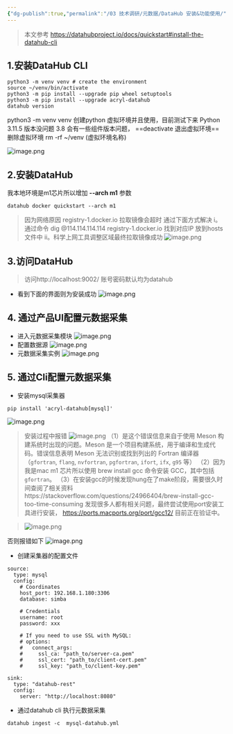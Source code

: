 ```yaml
---
{"dg-publish":true,"permalink":"/03 技术调研/元数据/DataHub 安装&功能使用/","noteIcon":"","created":"2024-01-08T15:19:18.714+08:00","updated":"2024-04-30T16:55:53.438+08:00"}
---
```


> 本文参考 https://datahubproject.io/docs/quickstart#install-the-datahub-cli
## 1.安装DataHub CLI
```
python3 -m venv venv # create the environment  
source ~/venv/bin/activate
python3 -m pip install --upgrade pip wheel setuptools  
python3 -m pip install --upgrade acryl-datahub  
datahub version
```
python3 -m venv venv 
	创建python 虚拟环境并且使用，目前测试下来 Python 3.11.5 版本没问题 3.8 会有一些组件版本问题，
==deactivate 退出虚拟环境==
删除虚拟环境 rm -rf ~/venv (虚拟环境名称)

![image.png](https://s2.loli.net/2024/01/08/WeA2ISmM4xjJw7G.png)
## 2.安装DataHub 
我本地环境是m1芯片所以增加 **--arch m1** 参数
```
datahub docker quickstart --arch m1
```
> 因为网络原因 registry-1.docker.io 拉取镜像会超时 通过下面方式解决
> i。通过命令 dig @114.114.114.114 registry-1.docker.io 找到对应IP 放到hosts文件中
> ii。科学上网工具调整区域最终拉取镜像成功
![image.png](https://s2.loli.net/2024/01/09/kvJbA97QrPKE1Cs.png)
## 3.访问DataHub 
> 访问http://localhost:9002/ 账号密码默认均为datahub

- 看到下面的界面则为安装成功
![image.png](https://s2.loli.net/2024/01/09/ClieT4EtjHY2dcM.png)
## 4. 通过产品UI配置元数据采集
- 进入元数据采集模块
![image.png](https://s2.loli.net/2024/01/09/eRNcrkiCdhuO17z.png)
- 配置数据源
![image.png](https://s2.loli.net/2024/01/09/a5JjN8xdSRIfFYP.png)
- 元数据采集实例
![image.png](https://s2.loli.net/2024/01/09/HCLYXFeJc3twfdz.png)
## 5. 通过Cli配置元数据采集
- 安装mysql采集器
```
pip install 'acryl-datahub[mysql]'
```
![image.png](https://s2.loli.net/2024/01/09/dJO1rQqpDo4NmCE.png)

> 安装过程中报错
> ![image.png](https://s2.loli.net/2024/01/09/KHtdbuzYEAqxGJ6.png)
> （1）是这个错误信息来自于使用 Meson 构建系统时出现的问题。Meson 是一个项目构建系统，用于编译和生成代码。错误信息表明 Meson 无法识别或找到列出的 Fortran 编译器（`gfortran`, `flang`, `nvfortran`, `pgfortran`, `ifort`, `ifx`, `g95` 等）
> （2）因为我是mac m1 芯片所以使用 brew install gcc 命令安装 GCC，其中包括 `gfortran`。
> （3）在安装gcc的时候发现hung在了make阶段，需要很久时间查阅了相关资料https://stackoverflow.com/questions/24966404/brew-install-gcc-too-time-consuming
> 发现很多人都有相关问题，最终尝试使用port安装工具进行安装，
> https://ports.macports.org/port/gcc12/
> 目前正在验证中。


> ![image.png](https://s2.loli.net/2024/01/09/FONerMbRP2knLSI.png)


否则报错如下
![image.png](https://s2.loli.net/2024/01/09/yphIGS4VWfJj7vN.png)
- 创建采集器的配置文件
```
source:
  type: mysql
  config:
    # Coordinates
    host_port: 192.168.1.180:3306
    database: simba

    # Credentials
    username: root
    password: xxx

    # If you need to use SSL with MySQL:
    # options:
    #   connect_args:
    #     ssl_ca: "path_to/server-ca.pem"
    #     ssl_cert: "path_to/client-cert.pem"
    #     ssl_key: "path_to/client-key.pem"

sink:
  type: "datahub-rest"
  config:
    server: "http://localhost:8080"
```
- 通过datahub cli 执行元数据采集
```
datahub ingest -c  mysql-datahub.yml
```